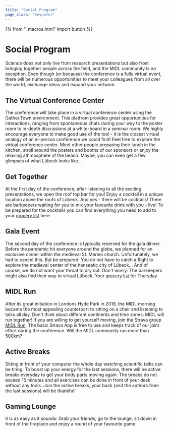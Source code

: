 ```yaml
---
title: "Social Program"
page_class: "keynotes"
---
```


{% from "_macros.html" import button %}


# Social Program

Science does not only live from research presentations but also from bringing together people across the field, and the MIDL community is no exception. Even though (or because) the conference is a fully virtual event, there will be numerous opportunities to meet your colleagues from all over the world, exchange ideas and expand your network.

## The Virtual Conference Center

The conference will take place in a virtual conference center using the Gather.Town environment. This platfrom provides great opportunities for interactions, ranging from spontaneous chats during your way to the poster room to in-depth discussions at a white-board in a seminar room. We highly encourage everyone to make good use of the tool - it is the closest virtual analogy of an in-person conference we could find!
Feel free to explore the virtual conference center. Meet other people preparing their lunch in the kitchen, stroll around the posters and booths of our sponsors or enjoy the relaxing athmosphere of the beach. Maybe, you can even get a few glimpses of what Lübeck looks like...

## Get Together

At the first day of the conference, after listening to all the exciting presentations, we open the roof top bar for you! Enjoy a cocktail in a unique location above the roofs of Lübeck. And yes - there will be cocktails! There are barkeepers waiting for you to mix your favourite drink with you - live! 
To be prepared for the cocktails you can find everything you need to add to your [grocery list](resources/BK_MIDL_Recipes_20210707.pdf) here 

## Gala Event

The second day of the conference is typically reserved for the gala dinner. Before the pandemic hit everyone around the globe, we planned for an exclusive dinner within the medieval St. Marien church. Unfortunately, we had to cancel this. But be prepared: You do not have to catch a flight to explore the medieval center of the hanseatic city of Lübeck...
And of course, we do not want your throat to dry out. Don't worry: The barkeepers might also find their way to virtual Lübeck.
Your [grocery list](resources/BK_MIDL_Recipes_20210708.pdf) for Thursday  

## MIDL Run

After its great initiation in Londons Hyde Park in 2019, the MIDL morning became the most appealing counterpart to sitting on a chair and listening to talks all day. Don't think about different continents and time zones: MIDL will run together! If you are willing to get yourself moving, join the Strava group [MIDL Run](https://www.strava.com/clubs/midl?utm_source=com.whatsapp&utm_medium=referral).
The basic Strava App is free to use and keeps track of our joint effort during the conference. Will the MIDL community run more than 500km?

## Active Breaks

Sitting in front of your computer the whole day watching scientific talks can be tiring. To boost up your energy for the last sessions, there will be active breaks everyday to get your body parts moving again. The breaks do not exceed 15 minutes and all exercises can be done in front of your desk without any tools. Join the active breaks, your back (and the authors from the last sessions) will be thankful!

## Gaming Lounge

It is as easy as it sounds: Grab your friends, go to the lounge, sit down in front of the fireplace and enjoy a round of your favourite game.


